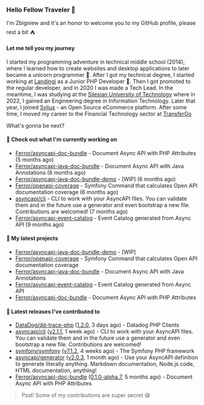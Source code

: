 ### Hello Fellow Traveler 👋

I'm Zbigniew and it's an honor to welcome you to my GitHub profile, please rest a bit ⛺️

#### Let me tell you my journey

I started my programming adventure in technical middle school (2014), where I learned how to create websites and desktop applications to later became a unicorn programmer 🦄. After I got my technical degree, I started working at [Landingi](https://github.com/landingi) as a Junior PHP Developer 🥇. Then I got promoted to the regular developer, and in 2020 I was made a Tech Lead. In the meantime, I was studying at the [Silesian University of Technology](https://www.polsl.pl/en/) where in 2022, I gained an Engineering degree in Information Technology. Later that year, I joined [Sylius](https://github.com/sylius) - an Open Source eCommerce platform. After some time, I moved my career to the Financial Technology sector at [TransferGo](https://github.com/transfergo)

What's gonna be next?

#### 👷 Check out what I'm currently working on

- [Ferror/asyncapi-doc-bundle](https://github.com/Ferror/asyncapi-doc-bundle) - Document Async API with PHP Attributes (5 months ago)
- [Ferror/asyncapi-java-doc-bundle](https://github.com/Ferror/asyncapi-java-doc-bundle) - Document Async API with Java Annotations (6 months ago)
- [Ferror/asyncapi-java-doc-bundle-demo](https://github.com/Ferror/asyncapi-java-doc-bundle-demo) - [WIP] (6 months ago)
- [Ferror/openapi-coverage](https://github.com/Ferror/openapi-coverage) - Symfony Command that calculates Open API documentation coverage (6 months ago)
- [asyncapi/cli](https://github.com/asyncapi/cli) - CLI to work with your AsyncAPI files. You can validate them and in the future use a generator and even bootstrap a new file. Contributions are welcomed! (7 months ago)
- [Ferror/asyncapi-event-catalog](https://github.com/Ferror/asyncapi-event-catalog) - Event Catalog generated from Async API (9 months ago)

#### 🌱 My latest projects

- [Ferror/asyncapi-java-doc-bundle-demo](https://github.com/Ferror/asyncapi-java-doc-bundle-demo) - [WIP]
- [Ferror/openapi-coverage](https://github.com/Ferror/openapi-coverage) - Symfony Command that calculates Open API documentation coverage
- [Ferror/asyncapi-java-doc-bundle](https://github.com/Ferror/asyncapi-java-doc-bundle) - Document Async API with Java Annotations
- [Ferror/asyncapi-event-catalog](https://github.com/Ferror/asyncapi-event-catalog) - Event Catalog generated from Async API
- [Ferror/asyncapi-doc-bundle](https://github.com/Ferror/asyncapi-doc-bundle) - Document Async API with PHP Attributes

#### 🔭 Latest releases I've contributed to

- [DataDog/dd-trace-php](https://github.com/DataDog/dd-trace-php) ([1.2.0](https://github.com/DataDog/dd-trace-php/releases/tag/1.2.0), 3 days ago) - Datadog PHP Clients
- [asyncapi/cli](https://github.com/asyncapi/cli) ([v2.1.1](https://github.com/asyncapi/cli/releases/tag/v2.1.1), 1 week ago) - CLI to work with your AsyncAPI files. You can validate them and in the future use a generator and even bootstrap a new file. Contributions are welcomed!
- [symfony/symfony](https://github.com/symfony/symfony) ([v7.1.2](https://github.com/symfony/symfony/releases/tag/v7.1.2), 4 weeks ago) - The Symfony PHP framework
- [asyncapi/generator](https://github.com/asyncapi/generator) ([v2.0.3](https://github.com/asyncapi/generator/releases/tag/v2.0.3), 1 month ago) - Use your AsyncAPI definition to generate literally anything. Markdown documentation, Node.js code, HTML documentation, anything!
- [Ferror/asyncapi-doc-bundle](https://github.com/Ferror/asyncapi-doc-bundle) ([0.1.0-alpha.7](https://github.com/Ferror/asyncapi-doc-bundle/releases/tag/0.1.0-alpha.7), 5 months ago) - Document Async API with PHP Attributes

>
> Psst! Some of my contributions are super secret 😅
>
